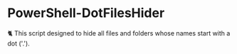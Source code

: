 # PowerShell-DotFilesHider
🐈 This script designed to hide all files and folders whose names start with a dot ('.').
